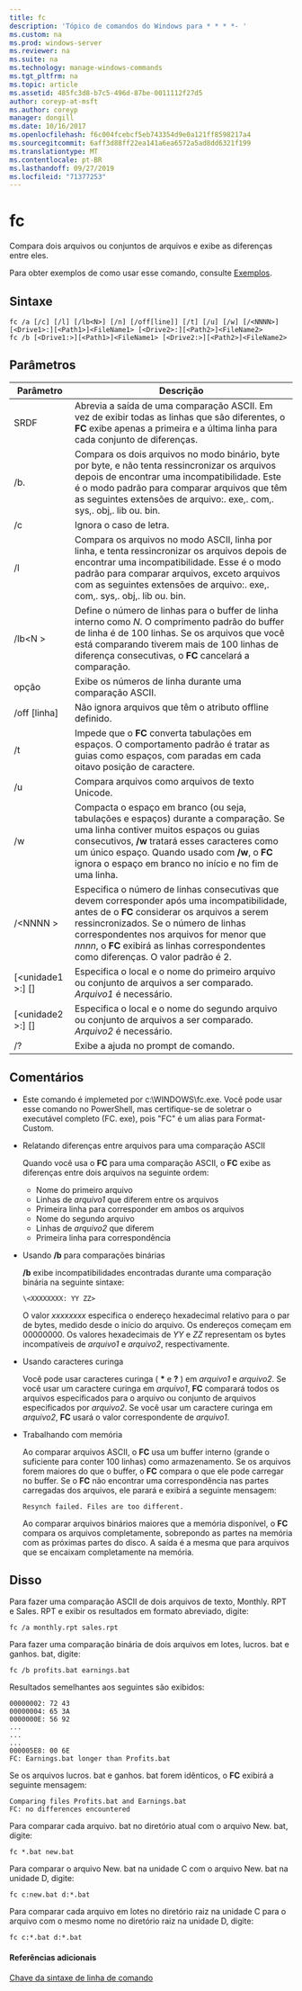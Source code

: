 ```yaml
---
title: fc
description: 'Tópico de comandos do Windows para * * * *- '
ms.custom: na
ms.prod: windows-server
ms.reviewer: na
ms.suite: na
ms.technology: manage-windows-commands
ms.tgt_pltfrm: na
ms.topic: article
ms.assetid: 485fc3d8-b7c5-496d-87be-0011112f27d5
author: coreyp-at-msft
ms.author: coreyp
manager: dongill
ms.date: 10/16/2017
ms.openlocfilehash: f6c004fcebcf5eb743354d9e0a121ff8598217a4
ms.sourcegitcommit: 6aff3d88ff22ea141a6ea6572a5ad8dd6321f199
ms.translationtype: MT
ms.contentlocale: pt-BR
ms.lasthandoff: 09/27/2019
ms.locfileid: "71377253"
---
```

# <a name="fc"></a>fc



Compara dois arquivos ou conjuntos de arquivos e exibe as diferenças entre eles.

Para obter exemplos de como usar esse comando, consulte [Exemplos](#BKMK_examples).

## <a name="syntax"></a>Sintaxe

```
fc /a [/c] [/l] [/lb<N>] [/n] [/off[line]] [/t] [/u] [/w] [/<NNNN>] [<Drive1>:][<Path1>]<FileName1> [<Drive2>:][<Path2>]<FileName2>
fc /b [<Drive1:>][<Path1>]<FileName1> [<Drive2:>][<Path2>]<FileName2>
```

## <a name="parameters"></a>Parâmetros

|            Parâmetro             |                                                                                                                                     Descrição                                                                                                                                      |
|----------------------------------|--------------------------------------------------------------------------------------------------------------------------------------------------------------------------------------------------------------------------------------------------------------------------------------|
|                SRDF                |                                                 Abrevia a saída de uma comparação ASCII. Em vez de exibir todas as linhas que são diferentes, o **FC** exibe apenas a primeira e a última linha para cada conjunto de diferenças.                                                  |
|                /b.                |             Compara os dois arquivos no modo binário, byte por byte, e não tenta ressincronizar os arquivos depois de encontrar uma incompatibilidade. Este é o modo padrão para comparar arquivos que têm as seguintes extensões de arquivo:. exe,. com,. sys,. obj,. lib ou. bin.              |
|                /c                |                                                                                                                               Ignora o caso de letra.                                                                                                                               |
|                /l                |               Compara os arquivos no modo ASCII, linha por linha, e tenta ressincronizar os arquivos depois de encontrar uma incompatibilidade. Esse é o modo padrão para comparar arquivos, exceto arquivos com as seguintes extensões de arquivo:. exe,. com,. sys,. obj,. lib ou. bin.                |
|             /lb\<N >              |                         Define o número de linhas para o buffer de linha interno como *N*. O comprimento padrão do buffer de linha é de 100 linhas. Se os arquivos que você está comparando tiverem mais de 100 linhas de diferença consecutivas, o **FC** cancelará a comparação.                         |
|                opção                |                                                                                                                Exibe os números de linha durante uma comparação ASCII.                                                                                                                 |
|            /off [linha]            |                                                                                                               Não ignora arquivos que têm o atributo offline definido.                                                                                                               |
|                /t                |                                                                    Impede que o **FC** converta tabulações em espaços. O comportamento padrão é tratar as guias como espaços, com paradas em cada oitavo posição de caractere.                                                                    |
|                /u                |                                                                                                                        Compara arquivos como arquivos de texto Unicode.                                                                                                                         |
|                /w                |         Compacta o espaço em branco (ou seja, tabulações e espaços) durante a comparação. Se uma linha contiver muitos espaços ou guias consecutivos, **/w** tratará esses caracteres como um único espaço. Quando usado com **/w**, o **FC** ignora o espaço em branco no início e no fim de uma linha.         |
|             /\<NNNN >             | Especifica o número de linhas consecutivas que devem corresponder após uma incompatibilidade, antes de o **FC** considerar os arquivos a serem ressincronizados. Se o número de linhas correspondentes nos arquivos for menor que *nnnn*, o **FC** exibirá as linhas correspondentes como diferenças. O valor padrão é 2. |
| [\<unidade1 >:] [<Path1>]<FileName1> |                                                                                        Especifica o local e o nome do primeiro arquivo ou conjunto de arquivos a ser comparado. *Arquivo1* é necessário.                                                                                        |
| [\<unidade2 >:] [<Path2>]<FileName2> |                                                                                       Especifica o local e o nome do segundo arquivo ou conjunto de arquivos a ser comparado. *Arquivo2* é necessário.                                                                                        |
|                /?                |                                                                                                                         Exibe a ajuda no prompt de comando.                                                                                                                         |

## <a name="remarks"></a>Comentários

-   Este comando é implemeted por c:\WINDOWS\fc.exe. Você pode usar esse comando no PowerShell, mas certifique-se de soletrar o executável completo (FC. exe), pois "FC" é um alias para Format-Custom.

-   Relatando diferenças entre arquivos para uma comparação ASCII

    Quando você usa o **FC** para uma comparação ASCII, o **FC** exibe as diferenças entre dois arquivos na seguinte ordem:  
    -   Nome do primeiro arquivo
    -   Linhas de *arquivo1* que diferem entre os arquivos
    -   Primeira linha para corresponder em ambos os arquivos
    -   Nome do segundo arquivo
    -   Linhas de *arquivo2* que diferem
    -   Primeira linha para correspondência
-   Usando **/b** para comparações binárias

    **/b** exibe incompatibilidades encontradas durante uma comparação binária na seguinte sintaxe:

    `\<XXXXXXXX: YY ZZ>`

    O valor *xxxxxxxx* especifica o endereço hexadecimal relativo para o par de bytes, medido desde o início do arquivo. Os endereços começam em 00000000. Os valores hexadecimais de *YY* e *ZZ* representam os bytes incompatíveis de *arquivo1* e *arquivo2*, respectivamente.
-   Usando caracteres curinga

    Você pode usar caracteres curinga ( **&#42;** e **?** ) em *arquivo1* e *arquivo2*. Se você usar um caractere curinga em *arquivo1*, **FC** comparará todos os arquivos especificados para o arquivo ou conjunto de arquivos especificados por *arquivo2*. Se você usar um caractere curinga em *arquivo2*, **FC** usará o valor correspondente de *arquivo1*.
-   Trabalhando com memória

    Ao comparar arquivos ASCII, o **FC** usa um buffer interno (grande o suficiente para conter 100 linhas) como armazenamento. Se os arquivos forem maiores do que o buffer, o **FC** compara o que ele pode carregar no buffer. Se o **FC** não encontrar uma correspondência nas partes carregadas dos arquivos, ele parará e exibirá a seguinte mensagem:

    `Resynch failed. Files are too different.`

    Ao comparar arquivos binários maiores que a memória disponível, o **FC** compara os arquivos completamente, sobrepondo as partes na memória com as próximas partes do disco. A saída é a mesma que para arquivos que se encaixam completamente na memória.

## <a name="BKMK_examples"></a>Disso

Para fazer uma comparação ASCII de dois arquivos de texto, Monthly. RPT e Sales. RPT e exibir os resultados em formato abreviado, digite:
```
fc /a monthly.rpt sales.rpt 
```
Para fazer uma comparação binária de dois arquivos em lotes, lucros. bat e ganhos. bat, digite:
```
fc /b profits.bat earnings.bat
```
Resultados semelhantes aos seguintes são exibidos:
```
00000002: 72 43
00000004: 65 3A
0000000E: 56 92
...
...
...
000005E8: 00 6E
FC: Earnings.bat longer than Profits.bat
```
Se os arquivos lucros. bat e ganhos. bat forem idênticos, o **FC** exibirá a seguinte mensagem:
```
Comparing files Profits.bat and Earnings.bat
FC: no differences encountered
```
Para comparar cada arquivo. bat no diretório atual com o arquivo New. bat, digite:
```
fc *.bat new.bat
```
Para comparar o arquivo New. bat na unidade C com o arquivo New. bat na unidade D, digite:
```
fc c:new.bat d:*.bat
```
Para comparar cada arquivo em lotes no diretório raiz na unidade C para o arquivo com o mesmo nome no diretório raiz na unidade D, digite:
```
fc c:*.bat d:*.bat
```

#### <a name="additional-references"></a>Referências adicionais

[Chave da sintaxe de linha de comando](command-line-syntax-key.md)
